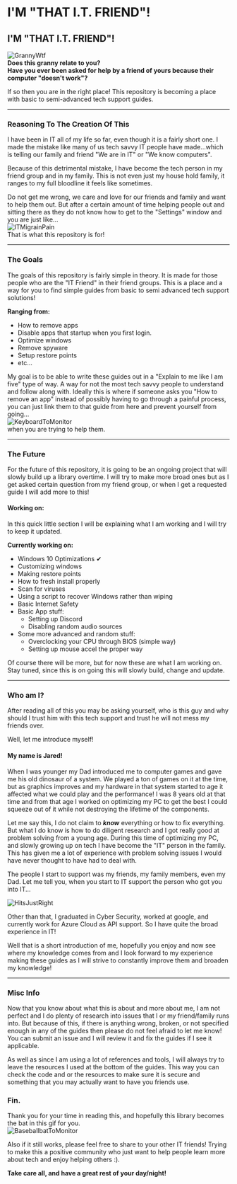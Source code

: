 # I'M "THAT I.T. FRIEND"!

## I'M "THAT I.T. FRIEND"!

![GrannyWtf](<.gitbook/assets/GrannyWtf (1).png>)\
**Does this granny relate to you?**\
**Have you ever been asked for help by a friend of yours because their computer "doesn't work"?**

If so then you are in the right place! This repository is becoming a place with basic to semi-advanced tech support guides.

***

### Reasoning To The Creation Of This

I have been in IT all of my life so far, even though it is a fairly short one. I made the mistake like many of us tech savvy IT people have made...which is telling our family and friend "We are in IT" or "We know computers".

Because of this detrimental mistake, I have become the tech person in my friend group and in my family. This is not even just my house hold family, it ranges to my full bloodline it feels like sometimes.

Do not get me wrong, we care and love for our friends and family and want to help them out. But after a certain amount of time helping people out and sitting there as they do not know how to get to the "Settings" window and you are just like...\
![ITMigrainPain](.gitbook/assets/ITMigrainPain.gif)\
That is what this repository is for!

***

### The Goals

The goals of this repository is fairly simple in theory. It is made for those people who are the "IT Friend" in their friend groups. This is a place and a way for you to find simple guides from basic to semi advanced tech support solutions!

**Ranging from:**

* How to remove apps
* Disable apps that startup when you first login.
* Optimize windows
* Remove spyware
* Setup restore points
* etc...

My goal is to be able to write these guides out in a "Explain to me like I am five" type of way. A way for not the most tech savvy people to understand and follow along with. Ideally this is where if someone asks you "How to remove an app" instead of possibly having to go through a painful process, you can just link them to that guide from here and prevent yourself from going...\
![KeyboardToMonitor](.gitbook/assets/KeyboardToMonitor.gif)\
when you are trying to help them.

***

### The Future

For the future of this repository, it is going to be an ongoing project that will slowly build up a library overtime. I will try to make more broad ones but as I get asked certain question from my friend group, or when I get a requested guide I will add more to this!

#### Working on:

In this quick little section I will be explaining what I am working and I will try to keep it updated.

**Currently working on:**

* Windows 10 Optimizations ✔
* Customizing windows
* Making restore points
* How to fresh install properly
* Scan for viruses
* Using a script to recover Windows rather than wiping
* Basic Internet Safety
* Basic App stuff:
  * Setting up Discord
  * Disabling random audio sources
* Some more advanced and random stuff:
  * Overclocking your CPU through BIOS (simple way)
  * Setting up mouse accel the proper way

Of course there will be more, but for now these are what I am working on. Stay tuned, since this is on going this will slowly build, change and update.

***

### Who am I?

After reading all of this you may be asking yourself, who is this guy and why should I trust him with this tech support and trust he will not mess my friends over.

Well, let me introduce myself!

#### My name is Jared!

When I was younger my Dad introduced me to computer games and gave me his old dinosaur of a system. We played a ton of games on it at the time, but as graphics improves and my hardware in that system started to age it affected what we could play and the performance! I was 8 years old at that time and from that age I worked on optimizing my PC to get the best I could squeeze out of it while not destroying the lifetime of the components.

Let me say this, I do not claim to _**know**_ everything or how to fix everything. But what I do know is how to do diligent research and I got really good at problem solving from a young age. During this time of optimizing my PC, and slowly growing up on tech I have become the "IT" person in the family. This has given me a lot of experience with problem solving issues I would have never thought to have had to deal with.

The people I start to support was my friends, my family members, even my Dad. Let me tell you, when you start to IT support the person who got you into IT...&#x20;

![HitsJustRight](.gitbook/assets/8RKAP94.jpg)

Other than that, I graduated in Cyber Security, worked at google, and currently work for Azure Cloud as API support. So I have quite the broad experience in IT!

Well that is a short introduction of me, hopefully you enjoy and now see where my knowledge comes from and I look forward to my experience making these guides as I will strive to constantly improve them and broaden my knowledge!

***

### Misc Info

Now that you know about what this is about and more about me, I am not perfect and I do plenty of research into issues that I or my friend/family runs into. But because of this, if there is anything wrong, broken, or not specified enough in any of the guides then please do not feel afraid to let me know! You can submit an issue and I will review it and fix the guides if I see it applicable.

As well as since I am using a lot of references and tools, I will always try to leave the resources I used at the bottom of the guides. This way you can check the code and or the resources to make sure it is secure and something that you may actually want to have you friends use.

### Fin.

Thank you for your time in reading this, and hopefully this library becomes the bat in this gif for you.\
![BaseballbatToMonitor](.gitbook/assets/BaseballbatToMonitor.gif)

Also if it still works, please feel free to share to your other IT friends! Trying to make this a positive community who just want to help people learn more about tech and enjoy helping others :).

**Take care all, and have a great rest of your day/night!**
